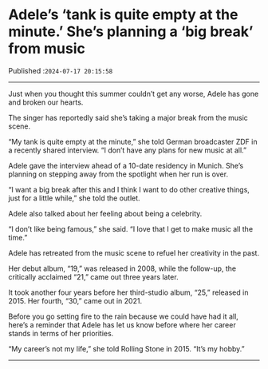 # Adele’s ‘tank is quite empty at the minute.’ She’s planning a ‘big break’ from music

Published :`2024-07-17 20:15:58`

---

Just when you thought this summer couldn’t get any worse, Adele has gone and broken our hearts.

The singer has reportedly said she’s taking a major break from the music scene.

“My tank is quite empty at the minute,” she told German broadcaster ZDF in a recently shared interview. “I don’t have any plans for new music at all.”

Adele gave the interview ahead of a 10-date residency in Munich. She’s planning on  stepping away from the spotlight when her run is over.

“I want a big break after this and I think I want to do other creative things, just for a little while,” she told the outlet.

Adele also talked about her feeling about being a celebrity.

“I don’t like being famous,” she said. “I love that I get to make music all the time.”

Adele has retreated from the music scene to refuel her creativity in the past.

Her debut album, “19,” was released in 2008, while the follow-up, the critically acclaimed “21,” came out three years later.

It took another four years before her third-studio album, “25,” released in 2015. Her fourth, “30,” came out in 2021.

Before you go setting fire to the rain because we could have had it all,  here’s a reminder that Adele has let us know before where her career stands in terms of her priorities.

“My career’s not my life,” she told Rolling Stone in 2015. “It’s my hobby.”

---

